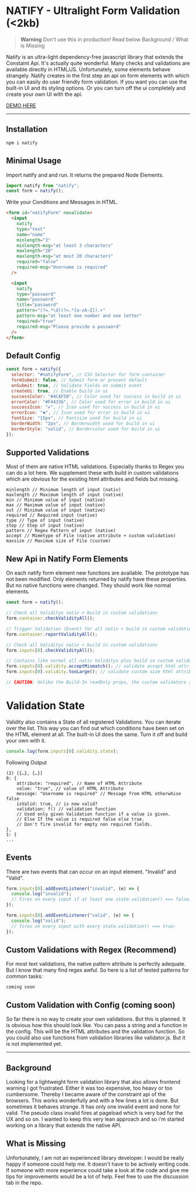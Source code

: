 # NATIFY - Ultralight Form Validation (<2kb)

> **Warning**
> Don't use this in production! Read below Background / What is Missing

Natify is an ultra-light dependency-free javascript library that extends the Constaint Api. It's actually quite wonderful. Many checks and validations are available directly in HTML/JS. Unfortunately, some elements behave strangely. Natify creates in the first step an api on form elements with which you can easily do user friendly form validation. If you want you can use the built-in UI and its styling options. Or you can turn off the ui completely and create your own UI with the api.

[DEMO HERE](https://natifydemo.netlify.app/demo/example.html)

---

## Installation

`npm i natify`

## Minimal Usage

Import natify and and run. It returns the prepared Node Elements.

```js
import natify from "natify";
const form = natify();
```

Write your Conditions and Messages in HTML.

```html
<form id="natifyForm" novalidate>
  <input
    natify
    type="text"
    name="name"
    minlength="3"
    minlength-msg="at least 3 characters"
    maxlength="20"
    maxlength-msg="at most 20 characters"
    required="false"
    required-msg="Username is required"
  />

  <input
    natify
    type="password"
    name="password"
    title="password"
    pattern="(?=.*\d)(?=.*[a-zA-Z]).+"
    pattern-msg="at least one number and one letter"
    required="true"
    required-msg="Please provide a password"
  />
</form>
```

## Default Config

```js
const form = natify({
  selector: "#natifyForm", // CSS Selector for form container
  formSubmit: false, // Submit form or prevent default
  onSubmit: true, // Validate Fields on submit event
  createUi: true, // Enable build in ui
  successColor: "#4CAF50", // Color used for success in build in ui
  errorColor: "#F44336", // Color used for error in build in ui
  successIcon: "✔", // Icon used for success in build in ui
  errorIcon: "🞭", // Icon used for error in build in ui
  fontSize: "15px", // Fontsize used for build in ui
  borderWidth: "2px", // Borderwidth used for build in ui
  borderStyle: "solid", // Bordercolor used for build in ui
});
```

## Supported Validations

Most of them are native HTML validations. Especially thanks to Regex you can do a lot here. We supplement these with build in custom validations which are obvious for the existing html attributes and fields but missing.

```
minlength // Minimum length of input (nativ)
maxlength // Maximum length of input (native)
min // Minimum value of input (native)
max // Maximum value of input (native)
out // Minimum value of input (native)
required // Required input (native)
type // Type of input (native)
step // Step of input (native)
pattern // Regex Pattern of input (native)
accept // Mimetype of File (native attribute + custom validation)
maxsize // Maximum size of File (custom)
```

## New Api in Natify Form Elements

On each natify form element new functions are available. The prototype has not been modified. Only elements returned by natify have these properties. But no native functions were changed. They should work like normal elements.

```js
const form = natify();

// Check all Validitys nativ + build in custom validations
form.container.checkValidityAll();

// Trigger Validation (Event) for all nativ + build in custom validations
form.container.reportValidityAll();

// Check all Validitys nativ + build in custom validations
form.inputs[0].checkValidityAll();

// Contains like normal all nativ Validitys plus build in custom validations
form.inputs[0].validity.acceptMismatch(); // validate accept html attribute (mime)
form.inputs[0].validity.tooLarge(); // validate custom size html attribute (bytes)

// CAUTION: Unlike the Build-In readOnly props, the custom validators are functions. So they have to be called.
```

# Validation State

Validity also contains a State of all registered Validations. You can iterate over the list. This way you can find out which conditions have been set on the HTML element at all. The built-in UI does the same. Turn it off and build your own with it.

```js
console.log(form.inputs[0].validity.state);
```

Following Output

```
(2) [{…}, {…}]
0: {
    attribute: "required", // Name of HTML Attribute
    value: "true", // value of HTML Attribute
    message: "Username is required" // Message from HTML otherwhise false
    isValid: true, // is now valid?
    validation: f() // validation function
    // Used only given Validation function if a value is given.
    // Else If the value is required false else true.
    // Don't fire invalid for empty non required fields.
},
1: {
...
```

## Events

There are two events that can occur on an input element. "Invalid" and "Valid".

```js
form.inputs[0].addEventListener("invalid", (e) => {
  console.log("invalid");
  // fires on every input if at least one state.validation() === false;
});

form.inputs[0].addEventListener("valid", (e) => {
  console.log("valid");
  // fires on every input with every state.validation() === true;
});
```

## Custom Validations with Regex (Recommend)

For most text validations, the native pattern attribute is perfectly adequate. But I know that many find regex awful. So here is a list of tested patterns for common tasks:

```
coming soon
```

## Custom Validation with Config (coming soon)

So far there is no way to create your own validations. But this is planned. It is obvious how this should look like. You can pass a string and a function in the config. This will be the HTML attributes and the validation function. So you could also use functions from validation libraries like validator.js. But it is not implemented yet.

---

## Background

Looking for a lightweight form validation library that also allows frontend warning I got frustrated. Either it was too expensive, too heavy or too cumbersome. Thereby I became aware of the constraint api of the browsers. This works wonderfully and with a few lines a lot is done. But sometimes it behaves strange. It has only one invalid event and none for valid. The pseudo class invalid fires at pageload which is very bad for the UX and so on. I wanted to keep this very lean approach and so i'm started working on a library that extends the native API.

## What is Missing

Unfortunately, I am not an experienced library developer. I would be really happy if someone could help me. It doesn't have to be actively writing code. If someone with more experience could take a look at the code and give me tips for improvements would be a lot of help. Feel free to use the discussion tab in the repo.
